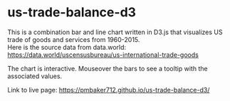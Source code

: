 # us-trade-balance-d3

This is a combination bar and line chart written in D3.js that visualizes US trade of goods and services from 1960-2015.  
Here is the source data from data.world: https://data.world/uscensusbureau/us-international-trade-goods  
  
The chart is interactive. Mouseover the bars to see a tooltip with the associated values.

Link to live page: https://pmbaker712.github.io/us-trade-balance-d3/
